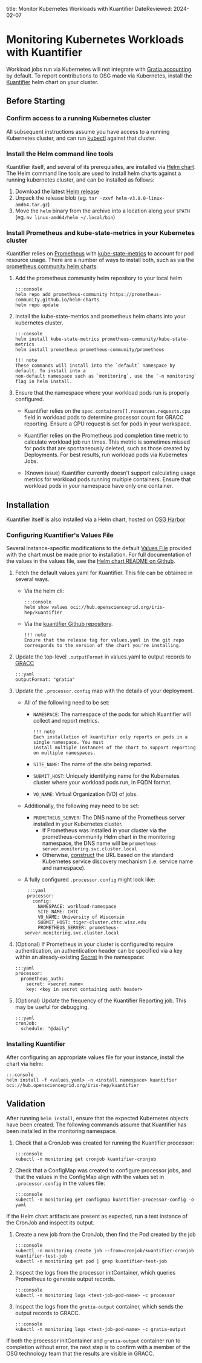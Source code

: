 title: Monitor Kubernetes Workloads with Kuantifier
DateReviewed: 2024-02-07

Monitoring Kubernetes Workloads with Kuantifier
===============================================

Workload jobs run via Kubernetes will not integrate with [Gratia accounting](./troubleshooting-gratia/) by default.
To report contributions to OSG made via Kubernetes, install the [Kuantifier](kuantifier-github) helm chart
on your cluster.

Before Starting
---------------

### Confirm access to a running Kubernetes cluster

All subsequent instructions assume you have access to a running Kubernetes cluster, and can run [kubectl](kubectl)
against that cluster.

### Install the Helm command line tools 

Kuantifier itself, and several of its prerequisites, are installed via [Helm chart](https://helm.sh/). The Helm
command line tools are used to install helm charts against a running kubernetes cluster, and can be installed
as follows:

1. Download the latest [Helm release](helm-release)
1. Unpack the release blob (eg. `tar -zxvf helm-v3.0.0-linux-amd64.tar.gz`)
1. Move the `helm` binary from the archive into a location along your `$PATH` (eg. `mv linux-amd64/helm ~/.local/bin`) 

### Install Prometheus and kube-state-metrics in your Kubernetes cluster

Kuantifier relies on [Prometheus](prometheus) with [kube-state-metrics](kube-state-metrics) to account for pod resource usage. 
There are a number of ways to install both, such as via the [prometheus community helm charts](prometheus-community):

1. Add the prometheus community helm repository to your local helm 

       :::console
       helm repo add prometheus-community https://prometheus-community.github.io/helm-charts
       helm repo update

1. Install the kube-state-metrics and prometheus helm charts into your kubernetes cluster.

       :::console
       helm install kube-state-metrics prometheus-community/kube-state-metrics
       helm install prometheus prometheus-community/prometheus

       !!! note
       These commands will install into the `default` namespace by default. To install into a 
       non-default namespace such as `monitoring`, use the `-n monitoring` flag in helm install.

1. Ensure that the namespace where your workload pods run is properly configured.

    - Kuantifier relies on the `spec.containers[].resources.requests.cpu` field in workload pods
      to determine processor count for GRACC reporting. Ensure a CPU request is set for pods in
      your workspace.
    
    - Kuantifier relies on the Prometheus pod completion time metric to calculate workload job run times.
      This metric is sometimes missed for pods that are spontaneously deleted, such as those created by
      Deployments. For best results, run workload pods via Kubernetes Jobs.

    - (Known issue) Kuantifier currently doesn't support calculating usage metrics for workload pods
      running multiple containers. Ensure that workload pods in your namespace have only one container.

Installation
------------

Kuantifier itself is also installed via a Helm chart, hosted on [OSG Harbor](https://hub.opensciencegrid.org)


### Configuring Kuantifier's Values File

Several instance-specific modifications to the default [Values File](values-file) provided with the chart 
must be made prior to installation. For full documentation of the values in the values file, see the 
[Helm chart README on Github](helm-values-readme).

1. Fetch the default values.yaml for Kuantifier. This file can be obtained in several ways.
    - Via the helm cli:

          :::console
          helm show values oci://hub.opensciencegrid.org/iris-hep/kuantifier
    
    - Via the [kuantifier Github repository](values-github).

          !!! note
          Ensure that the release tag for values.yaml in the git repo corresponds to the version of the chart you're installing.


1. Update the top-level `.outputFormat` in values.yaml to output records to [GRACC](https://gracc.opensciencegrid.org/)
      
       :::yaml
       outputFormat: "gratia"

1. Update the `.processor.config` map with the details of your deployment.
    - All of the following need to be set:
        - `NAMESPACE`: The namespace of the pods for which Kuantifier will collect and report metrics.

              !!! note
              Each installation of kuantifier only reports on pods in a single namespace. You must
              install multiple instances of the chart to support reporting on multiple namespaces.

        - `SITE_NAME`: The name of the site being reported.
        - `SUBMIT_HOST`: Uniquely identifying name for the Kubernetes cluster where your workload pods run, in FQDN format.
        - `VO_NAME`: Virtual Organization (VO) of jobs.

    - Additionally, the following may need to be set:
        - `PROMETHEUS_SERVER`: The DNS name of the Prometheus server installed in your Kubernetes cluster. 
            - If Prometheus was installed in your cluster via the prometheus-community Helm chart in the monitoring
              namespace, the DNS name will be `prometheus-server.monitoring.svc.cluster.local` 
            - Otherwise, [construct](https://kubernetes.io/docs/concepts/services-networking/service/#dns) the URL based on the standard Kubernetes service discovery mechanism (i.e. service name and namespace).
    
    - A fully configured `.processor.config` might look like:

           :::yaml
           processor:
             config:
               NAMESPACE: workload-namespace
               SITE_NAME: CHTC
               VO_NAME: University of Wisconsin
               SUBMIT_HOST: tiger-cluster.chtc.wisc.edu
               PROMETHEUS_SERVER: prometheus-server.monitoring.svc.cluster.local

1. (Optional) If Prometheus in your cluster is configured to require authentication, an
   authentication header can be specified via a key within an already-existing [Secret](kubernetes-secret) in the namespace:

       :::yaml
       processor:
         prometheus_auth:
           secret: <secret name>
           key: <key in secret containing auth header>

1. (Optional) Update the frequency of the Kuantifier Reporting job. This may be useful for debugging.

       :::yaml
       cronJob:
         schedule: "@daily"

### Installing Kuantifier

After configuring an appropriate values file for your instance, install the chart via helm:

    :::console
    helm install -f <values.yaml> -n <install namespace> kuantifier oci://hub.opensciencegrid.org/iris-hep/kuantifier

Validation
----------

After running `helm install`, ensure that the expected Kubernetes objects have been created. The following commands assume
that Kuantifier has been installed in the monitoring namespace.

1. Check that a CronJob was created for running the Kuantifier processor:

       :::console
       kubectl -n monitoring get cronjob kuantifier-cronjob

1. Check that a ConfigMap was created to configure processor jobs, and that the values in the ConfigMap
   align with the values set in `.processor.config` in the values file:

       :::console
       kubectl -n monitoring get configmap kuantifier-processor-config -o yaml


If the Helm chart artifacts are present as expected, run a test instance of the CronJob and inspect its output.

1. Create a new job from the CronJob, then find the Pod created by the job

       :::console
       kubectl -n monitoring create job --from=cronjob/kuantifier-cronjob kuantifier-test-job
       kubectl -n monitoring get pod | grep kuantifier-test-job

1. Inspect the logs from the processor initContainer, which queries Prometheus to generate output records.

       :::console
       kubectl -n monitoring logs <test-job-pod-name> -c processor

1. Inspect the logs from the `gratia-output` container, which sends the output records to GRACC.

       :::console
       kubectl -n monitoring logs <test-job-pod-name> -c gratia-output

If both the processor initContainer and `gratia-output` container run to completion without error, the next step
is to confirm with a member of the OSG technology team that the results are visible in GRACC.


[kuantifier-github]: <https://github.com/rptaylor/kapel/>
[helm-values-readme]: <https://github.com/rptaylor/kapel/blob/master/chart/README.md>
[values-yaml]: <https://github.com/rptaylor/kapel/blob/master/chart/values.yaml>
[values-file]: <https://helm.sh/docs/chart_template_guide/values_files/>
[prometheus-community]: <https://github.com/prometheus-community/helm-charts/tree/main>
[kubectl]: <https://kubernetes.io/docs/reference/kubectl/>
[prometheus]: <https://prometheus.io/>
[kube-state-metrics]: <https://github.com/kubernetes/kube-state-metrics>
[kubernetes-secret]: <https://kubernetes.io/docs/concepts/configuration/secret/>
